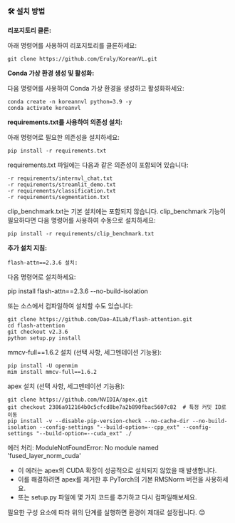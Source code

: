 ### 🛠️ 설치 방법

**리포지토리 클론:**

아래 명령어를 사용하여 리포지토리를 클론하세요:
```
git clone https://github.com/Eruly/KoreanVL.git
```
**Conda 가상 환경 생성 및 활성화:**

다음 명령어를 사용하여 Conda 가상 환경을 생성하고 활성화하세요:
```
conda create -n koreannvl python=3.9 -y
conda activate koreanvl
```
**requirements.txt를 사용하여 의존성 설치:**

아래 명령어로 필요한 의존성을 설치하세요:
```
pip install -r requirements.txt
```
requirements.txt 파일에는 다음과 같은 의존성이 포함되어 있습니다:
```
-r requirements/internvl_chat.txt
-r requirements/streamlit_demo.txt
-r requirements/classification.txt
-r requirements/segmentation.txt
```
clip_benchmark.txt는 기본 설치에는 포함되지 않습니다. clip_benchmark 기능이 필요하다면 다음 명령어를 사용하여 수동으로 설치하세요:
```
pip install -r requirements/clip_benchmark.txt
```

**추가 설치 지침:**
```
flash-attn==2.3.6 설치:
```
다음 명령어로 설치하세요:

pip install flash-attn==2.3.6 --no-build-isolation

또는 소스에서 컴파일하여 설치할 수도 있습니다:
```
git clone https://github.com/Dao-AILab/flash-attention.git
cd flash-attention
git checkout v2.3.6
python setup.py install
```
mmcv-full==1.6.2 설치 (선택 사항, 세그멘테이션 기능용):
```
pip install -U openmim
mim install mmcv-full==1.6.2
```
apex 설치 (선택 사항, 세그멘테이션 기능용):
```
git clone https://github.com/NVIDIA/apex.git
git checkout 2386a912164b0c5cfcd8be7a2b890fbac5607c82  # 특정 커밋 ID로 이동
pip install -v --disable-pip-version-check --no-cache-dir --no-build-isolation --config-settings "--build-option=--cpp_ext" --config-settings "--build-option=--cuda_ext" ./
```
에러 처리: ModuleNotFoundError: No module named 'fused_layer_norm_cuda'
- 이 에러는 apex의 CUDA 확장이 성공적으로 설치되지 않았을 때 발생합니다.
- 이를 해결하려면 apex를 제거한 후 PyTorch의 기본 RMSNorm 버전을 사용하세요.
- 또는 setup.py 파일에 몇 가지 코드를 추가하고 다시 컴파일해보세요.

필요한 구성 요소에 따라 위의 단계를 실행하면 환경이 제대로 설정됩니다. 😊
